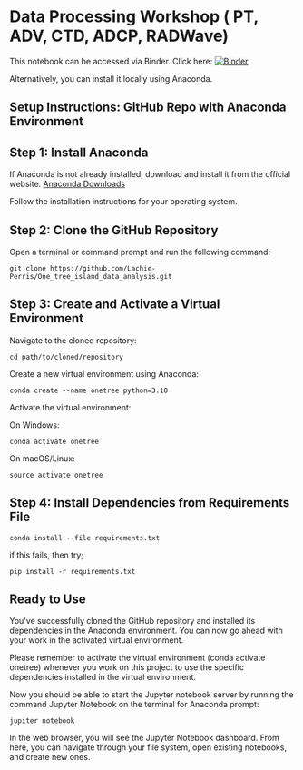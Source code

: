 
# Data Processing Workshop ( PT, ADV, CTD, ADCP, RADWave)

This notebook can be accessed via Binder. Click here: [![Binder](https://mybinder.org/badge_logo.svg)](https://mybinder.org/v2/gh/Lachie-Perris/One_tree_island_data_analysis.git/HEAD)

Alternatively, you can install it locally using Anaconda.

## Setup Instructions: GitHub Repo with Anaconda Environment

## Step 1: Install Anaconda

If Anaconda is not already installed, download and install it from the official website: [Anaconda Downloads](https://www.anaconda.com/products/distribution)

Follow the installation instructions for your operating system.

## Step 2: Clone the GitHub Repository

Open a terminal or command prompt and run the following command:

    git clone https://github.com/Lachie-Perris/One_tree_island_data_analysis.git

## Step 3: Create and Activate a Virtual Environment

Navigate to the cloned repository:

    cd path/to/cloned/repository

Create a new virtual environment using Anaconda:

    conda create --name onetree python=3.10

Activate the virtual environment:

  On Windows:
  
    conda activate onetree
    
  On macOS/Linux:
  
    source activate onetree

## Step 4: Install Dependencies from Requirements File

    conda install --file requirements.txt
if this fails, then try;

    pip install -r requirements.txt

## Ready to Use
You've successfully cloned the GitHub repository and installed its dependencies in the Anaconda environment. You can now go ahead with your work in the activated virtual environment.

Please remember to activate the virtual environment (conda activate onetree) whenever you work on this project to use the specific dependencies installed in the virtual environment.

Now you should be able to start the Jupyter notebook server by running the command Jupyter Notebook on the terminal for Anaconda prompt:
  
    jupiter notebook 

In the web browser, you will see the Jupyter Notebook dashboard. From here, you can navigate through your file system, open existing notebooks, and create new ones.


